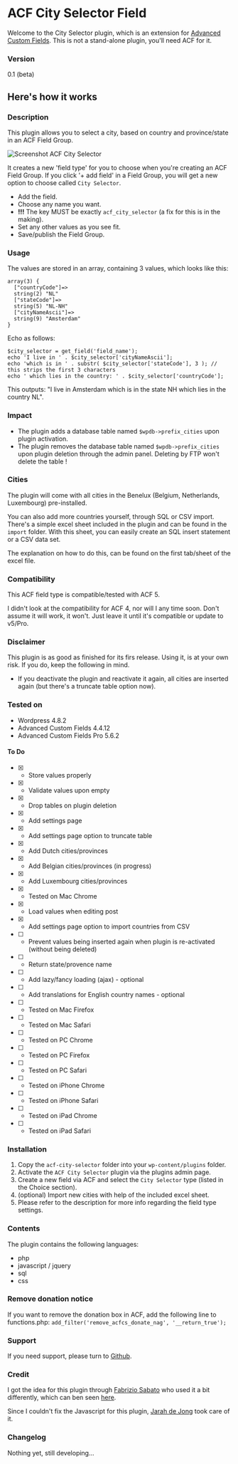 # ACF City Selector Field

Welcome to the City Selector plugin, which is an extension for [Advanced Custom Fields](http://www.advancedcustomfields.com). This is not a stand-alone plugin, you'll need ACF for it.

### Version

0.1 (beta)

## Here's how it works

### Description

This plugin allows you to select a city, based on country and province/state in an ACF Field Group.

![Screenshot ACF City Selector](http://beee4life.github.com/beee4life.github.io/images/screenshot-acf-city-selector.png)

It creates a new 'field type' for you to choose when you're creating an ACF Field Group. If you click '+ add field' in a Field Group, you will get a new option to choose called `City Selector`.

* Add the field.
* Choose any name you want.
* **!!!** The key MUST be exactly `acf_city_selector` (a fix for this is in the making).
* Set any other values as you see fit.
* Save/publish the Field Group.

### Usage

The values are stored in an array, containing 3 values, which looks like this:

    array(3) {
      ["countryCode"]=>
      string(2) "NL"
      ["stateCode"]=>
      string(5) "NL-NH"
      ["cityNameAscii"]=>
      string(9) "Amsterdam"
    }

Echo as follows:

    $city_selector = get_field('field_name');
    echo 'I live in ' . $city_selector['cityNameAscii'];
    echo 'which is in ' . substr( $city_selector['stateCode'], 3 ); // this strips the first 3 characters
    echo ' which lies in the country: ' . $city_selector['countryCode'];

This outputs: "I live in Amsterdam which is in the state NH which lies in the country NL".

### Impact

* The plugin adds a database table named `$wpdb->prefix_cities` upon plugin activation.
* The plugin removes the database table named `$wpdb->prefix_cities` upon plugin deletion through the admin panel. Deleting by FTP won't delete the table !

### Cities

The plugin will come with all cities in the Benelux (Belgium, Netherlands, Luxembourg) pre-installed.

You can also add more countries yourself, through SQL or CSV import. There's a simple excel sheet included in the plugin and can be found in the `import` folder. With this sheet, you can easily create an SQL insert statement or a CSV data set.

The explanation on how to do this, can be found on the first tab/sheet of the excel file.

### Compatibility

This ACF field type is compatible/tested with ACF 5.

I didn't look at the compatibility for ACF 4, nor will I any time soon. Don't assume it will work, it won't. Just leave it until it's compatible or update to v5/Pro.

### Disclaimer

This plugin is as good as finished for its firs release. Using it, is at your own risk. If you do, keep the following in mind.

* If you deactivate the plugin and reactivate it again, all cities are inserted again (but there's a truncate table option now).

### Tested on

* Wordpress 4.8.2
* Advanced Custom Fields 4.4.12
* Advanced Custom Fields Pro 5.6.2

#### To Do
* [X] - Store values properly
* [X] - Validate values upon empty
* [X] - Drop tables on plugin deletion
* [X] - Add settings page
* [X] - Add settings page option to truncate table
* [X] - Add Dutch cities/provinces
* [X] - Add Belgian cities/provinces (in progress)
* [X] - Add Luxembourg cities/provinces
* [X] - Tested on Mac Chrome
* [X] - Load values when editing post
* [X] - Add settings page option to import countries from CSV
* [ ] - Prevent values being inserted again when plugin is re-activated (without being deleted)
* [ ] - Return state/provence name
* [ ] - Add lazy/fancy loading (ajax) - optional
* [ ] - Add translations for English country names - optional
* [ ] - Tested on Mac Firefox
* [ ] - Tested on Mac Safari
* [ ] - Tested on PC Chrome
* [ ] - Tested on PC Firefox
* [ ] - Tested on PC Safari
* [ ] - Tested on iPhone Chrome
* [ ] - Tested on iPhone Safari
* [ ] - Tested on iPad Chrome
* [ ] - Tested on iPad Safari

### Installation

1. Copy the `acf-city-selector` folder into your `wp-content/plugins` folder.
2. Activate the `ACF City Selector` plugin via the plugins admin page.
3. Create a new field via ACF and select the `City Selector` type (listed in the Choice section).
4. (optional) Import new cities with help of the included excel sheet.
5. Please refer to the description for more info regarding the field type settings.

### Contents

The plugin contains the following languages:
* php
* javascript / jquery
* sql
* css

### Remove donation notice

If you want to remove the donation box in ACF, add the following line to functions.php:
`add_filter('remove_acfcs_donate_nag', '__return_true');`

### Support

If you need support, please turn to [Github](https://github.com/Beee4life/acf-city-selector/issues).

### Credit

I got the idea for this plugin through [Fabrizio Sabato](https://github.com/fab01) who used it a bit differently, which can ben seen [here](http://www.deskema.it/en/articles/multi-level-country-state-city-cascading-select-wordpress).

Since I couldn't fix the Javascript for this plugin, [Jarah de Jong](https://github.com/inquota) took care of it.

### Changelog

Nothing yet, still developing...
